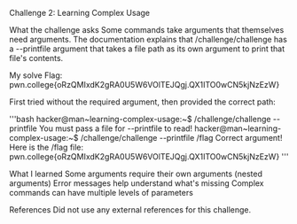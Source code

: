 Challenge 2: Learning Complex Usage

What the challenge asks
Some commands take arguments that themselves need arguments. The documentation explains that /challenge/challenge has a --printfile argument that takes a file path as its own argument to print that file's contents.

My solve
Flag: pwn.college{oRzQMIxdK2gRA0U5W6VOlTEJQgj.QX1ITO0wCN5kjNzEzW}

First tried without the required argument, then provided the correct path:

'''bash
hacker@man~learning-complex-usage:~$ /challenge/challenge --printfile 
You must pass a file for --printfile to read!
hacker@man~learning-complex-usage:~$ /challenge/challenge --printfile /flag
Correct argument! Here is the /flag file:
pwn.college{oRzQMIxdK2gRA0U5W6VOlTEJQgj.QX1ITO0wCN5kjNzEzW}
'''

What I learned
Some arguments require their own arguments (nested arguments)
Error messages help understand what's missing
Complex commands can have multiple levels of parameters


References
Did not use any external references for this challenge.
